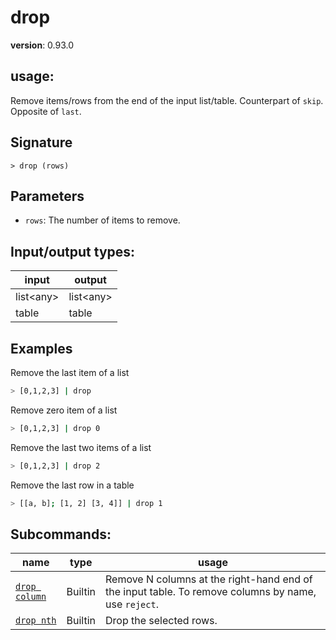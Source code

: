 # drop

**version**: 0.93.0

## **usage**:

Remove items/rows from the end of the input list/table. Counterpart of `skip`. Opposite of `last`.

## Signature

`> drop (rows)`

## Parameters

- `rows`: The number of items to remove.

## Input/output types:

| input       | output      |
| ----------- | ----------- |
| list\<any\> | list\<any\> |
| table       | table       |

## Examples

Remove the last item of a list

```bash
> [0,1,2,3] | drop
```

Remove zero item of a list

```bash
> [0,1,2,3] | drop 0
```

Remove the last two items of a list

```bash
> [0,1,2,3] | drop 2
```

Remove the last row in a table

```bash
> [[a, b]; [1, 2] [3, 4]] | drop 1
```

## Subcommands:

| name                                           | type    | usage                                                                                               |
| ---------------------------------------------- | ------- | --------------------------------------------------------------------------------------------------- |
| [`drop column`](/commands/docs/drop_column.md) | Builtin | Remove N columns at the right-hand end of the input table. To remove columns by name, use `reject`. |
| [`drop nth`](/commands/docs/drop_nth.md)       | Builtin | Drop the selected rows.                                                                             |
